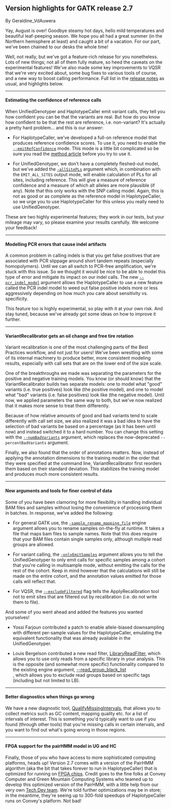 ## Version highlights for GATK release 2.7

By Geraldine_VdAuwera

<p>Yay, August is over! Goodbye steamy hot days, hello mild temperatures and beautiful leaf-peeping season. We hope you all had a great summer (in the Northern hemisphere at least) and caught a bit of a vacation. For our part, we've been chained to our desks the whole time!</p>

<p>Well, not really, but we've got a feature-rich release for you nonetheless. Lots of new things; not all of them fully mature, so heed the caveats on the experimental features! We've also made some key improvements to VQSR that we're very excited about, some bug fixes to various tools of course, and a new way to boost calling performance. Full list in the <a rel="nofollow" href="http://gatkforums.broadinstitute.org/discussion/3136/release-notes-for-gatk-version-2-7">release notes</a> as usual, and highlights below.</p>

<hr></hr><h4>Estimating the confidence of reference calls</h4>

<p>When UnifiedGenotyper and HaplotypeCaller emit variant calls, they tell you how confident you can be that the variants are real. But how do you know how confident to be that the rest are reference, i.e. non-variant? It's actually a pretty hard problem… and this is our answer:</p>

<ul><li><p>For HaplotypeCaller, we’ve developed a full-on reference model that produces reference confidence scores. To use it, you need to enable the <a rel="nofollow" href="http://www.broadinstitute.org/gatk/gatkdocs/org_broadinstitute_sting_gatk_walkers_haplotypecaller_HaplotypeCaller.html#--emitRefConfidence"><code class="code codeInline" spellcheck="false">--emitRefConfidence</code></a> mode. This mode is a little bit complicated so be sure you read the <a rel="nofollow" href="http://www.broadinstitute.org/gatk/guide/article?id=2940">method article</a> before you try to use it.</p></li>
<li><p>For UnifiedGenotyper, we don’t have a completely fleshed-out model, but we’ve added the <a rel="nofollow" href="http://www.broadinstitute.org/gatk/gatkdocs/org_broadinstitute_sting_gatk_walkers_genotyper_UnifiedGenotyper.html#--allSitePLs"><code class="code codeInline" spellcheck="false">-allSitePLs</code></a> argument which, in combination with the <code class="code codeInline" spellcheck="false">EMIT_ALL_SITES</code> output mode, will enable calculation of PLs for all sites, including reference. This will give a measure of reference confidence and a measure of which alt alleles are more plausible (if any). Note that this only works with the SNP calling model. Again, this is not as good or as complete as the reference model in HaplotypeCaller, so we urge you to use HaplotypeCaller for this unless you really need to use UnifiedGenotyper.</p></li>
</ul><p>These are two highly experimental features; they work in our tests, but your mileage may vary, so please examine your results carefully. We welcome your feedback!</p>

<hr></hr><h4>Modelling PCR errors that cause indel artifacts</h4>

<p>A common problem in calling indels is that you get false positives that are associated with PCR slippage around short tandem repeats (especially homopolymers). Until we can all switch to PCR-free amplification, we're stuck with this issue. So we thought it would be nice to be able to model this type of error and mitigate its impact on our indel calls. The new <a rel="nofollow" href="http://www.broadinstitute.org/gatk/gatkdocs/org_broadinstitute_sting_gatk_walkers_haplotypecaller_HaplotypeCaller.html#--pcr_indel_model"><code class="code codeInline" spellcheck="false">--pcr_indel_model</code></a> argument allows the HaplotypeCaller to use a new feature called the PCR indel model to weed out false positive indels more or less aggressively depending on how much you care about sensitivity vs. specificity.</p>

<p>This feature too is highly experimental, so play with it at your own risk. And stay tuned, because we've already got some ideas on how to improve it further.</p>

<hr></hr><h4>VariantRecalibrator gets an oil change and free tire rotation</h4>

<p>Variant recalibration is one of the most challenging parts of the Best Practices workflow, and not just for users! We've been wrestling with some of its internal machinery to produce better, more consistent modeling results, especially with call sets that are on the lower end of the size scale.</p>

<p>One of the breakthroughs we made was separating the parameters for the positive and negative training models. You know (or should know) that the VariantRecalibrator builds two separate models: one to model what "good" variants (i.e. true positives) look like (the positive model), and one to model what "bad" variants (i.e. false positives) look like (the negative model). Until now, we applied parameters the same way to both, but we've now realized that it makes more sense to treat them differently.</p>

<p>Because of how relative amounts of good and bad variants tend to scale differently with call set size, we also realized it was a bad idea to have the selection of bad variants be based on a percentage (as it has been until now) and instead switched it to a hard number. You can change this setting with the <a rel="nofollow" href="http://www.broadinstitute.org/gatk/gatkdocs/org_broadinstitute_sting_gatk_walkers_variantrecalibration_VariantRecalibrator.html#--numBadVariants"><code class="code codeInline" spellcheck="false">--numBadVariants</code></a> argument, which replaces the now-deprecated <code class="code codeInline" spellcheck="false">--percentBadVariants</code> argument.</p>

<p>Finally, we also found that the order of annotations matters. Now, instead of applying the annotation dimensions to the training model in the order that they were specified at the command line, VariantRecalibrator first reorders them based on their standard deviation. This stabilizes the training model and produces much more consistent results.</p>

<hr></hr><h4>New arguments and tools for finer control of data</h4>

<p>Some of you have been clamoring for more flexibility in handling individual BAM files and samples without losing the convenience of processing them in batches. In response, we've added the following:</p>

<ul><li><p>For general GATK use, the <a rel="nofollow" href="http://www.broadinstitute.org/gatk/gatkdocs/org_broadinstitute_sting_gatk_CommandLineGATK.html#--sample_rename_mapping_file"><code class="code codeInline" spellcheck="false">-sample_rename_mapping_file</code></a> engine argument allows you to rename samples on-the-fly at runtime. It takes a file that maps bam files to sample names. Note that this does require that your BAM files contain single samples only, although multiple read groups are allowed.</p></li>
<li><p>For variant calling, the <a rel="nofollow" href="http://www.broadinstitute.org/gatk/gatkdocs/org_broadinstitute_sting_gatk_walkers_genotyper_UnifiedGenotyper.html#--onlyEmitSamples"><code class="code codeInline" spellcheck="false">-onlyEmitSamples</code></a> argument allows you to tell the UnifiedGenotyper to only emit calls for specific samples among a cohort that you're calling in multisample mode, without emitting the calls for the rest of the cohort. Keep in mind however that the calculations will still be made on the entire cohort, and the annotation values emitted for those calls will reflect that.</p></li>
<li><p>For VQSR, the <a rel="nofollow" href="http://www.broadinstitute.org/gatk/gatkdocs/org_broadinstitute_sting_gatk_walkers_variantrecalibration_ApplyRecalibration.html#--excludeFiltered"><code class="code codeInline" spellcheck="false">--excludeFiltered</code></a> flag tells the ApplyRecalibration tool not to emit sites that are filtered out by recalibration (i.e. do not write them to file).</p></li>
</ul><p>And some of you went ahead and added the features you wanted yourselves!</p>

<ul><li><p>Yossi Farjoun contributed a patch to enable allele-biased downsampling with different per-sample values for the HaplotypeCaller, emulating the equivalent functionality that was already available in the UnifiedGenotyper.</p></li>
<li><p>Louis Bergelson contributed a new read filter, <a rel="nofollow" href="http://www.broadinstitute.org/gatk/gatkdocs/org_broadinstitute_sting_gatk_filters_LibraryReadFilter.html">LibraryReadFilter</a>, which allows you to use only reads from a specific library in your analysis. This is the opposite (and somewhat more specific) functionality compared to the existing engine argument, <a rel="nofollow" href="http://www.broadinstitute.org/gatk/gatkdocs/org_broadinstitute_sting_gatk_CommandLineGATK.html#--read_group_black_list">--read_group_black_list<br></a>, which allows you to exclude read groups based on specific tags (including but not limited to LB).</p></li>
</ul><hr></hr><h4>Better diagnostics when things go wrong</h4>

<p>We have a new diagnostic tool, <a rel="nofollow" href="http://www.broadinstitute.org/gatk/gatkdocs/org_broadinstitute_sting_gatk_walkers_diagnostics_missing_QualifyMissingIntervals.html">QualifyMissingIntervals</a>, that allows you to collect metrics such as GC content, mapping quality etc. for a list of intervals of interest. This is something you'd typically want to use if you found (through other tools) that you're missing calls in certain intervals, and you want to find out what's going wrong in those regions.</p>

<hr></hr><h4>FPGA support for the pairHMM model in UG and HC</h4>

<p>Finally, those of you who have access to more sophisticated computing platforms, heads up! Version 2.7 comes with a version of the PairHMM algorithm (aka the bit that takes forever to run in HaplotypeCaller) that is optimized for running on <a rel="nofollow" href="http://en.wikipedia.org/wiki/Field-programmable_gate_array">FPGA chips</a>. Credit goes to the fine folks at Convey Computer and Green Mountain Computing Systems who teamed up to develop this optimized version of the PairHMM, with a little help from our very own <a rel="nofollow" href="http://www.broadinstitute.org/gatk/about/who-we-are">Tech Dev team</a>. We're told further optimizations may be in store; in the meantime, they're seeing up to 300-fold speedups of HaplotypeCaller runs on Convey's platform. Not bad!</p>
